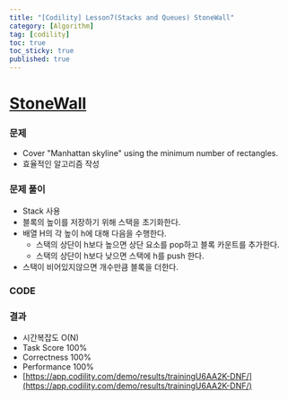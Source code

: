```yaml
---
title: "[Codility] Lesson7(Stacks and Queues) StoneWall"
category: [Algorithm]
tag: [codility]
toc: true
toc_sticky: true
published: true
---
```


# [StoneWall](https://app.codility.com/programmers/lessons/7-stacks_and_queues/stone_wall/)

### 문제

- Cover "Manhattan skyline" using the minimum number of rectangles.
- 효율적인 알고리즘 작성

### 문제 풀이

- Stack 사용
- 블록의 높이를 저장하기 위해 스택을 초기화한다.
- 배열 H의 각 높이 h에 대해 다음을 수행한다. 
    - 스택의 상단이 h보다 높으면 상단 요소를 pop하고 블록 카운트를 추가한다.
    - 스택의 상단이 h보다 낮으면 스택에 h를 push 한다.
- 스택이 비어있지않으면 개수만큼 블록을 더한다.


### CODE

<script src="https://gist.github.com/lyaesley/ff8a2620ac0c45e367c6c2bb63e5971e.js"></script>

### 결과

- 시간복잡도 O(N)
- Task Score 100%
- Correctness 100%
- Performance 100%
- [https://app.codility.com/demo/results/trainingU6AA2K-DNF/](https://app.codility.com/demo/results/trainingU6AA2K-DNF/)

